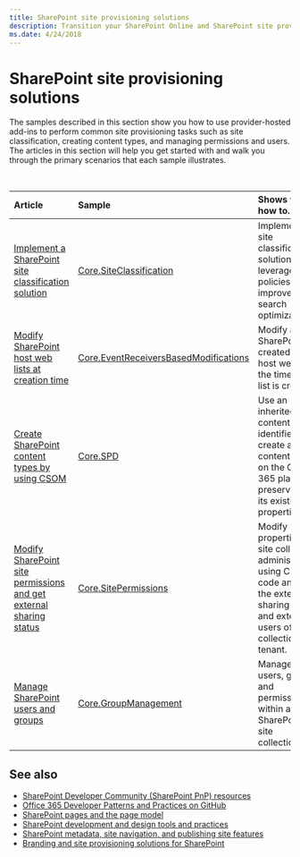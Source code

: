 ```yaml
---
title: SharePoint site provisioning solutions
description: Transition your SharePoint Online and SharePoint site provisioning solutions from full-trust code to the add-in model.
ms.date: 4/24/2018
---
```


# SharePoint site provisioning solutions

The samples described in this section show you how to use provider-hosted add-ins to perform common site provisioning tasks such as site classification, creating content types, and managing permissions and users. The articles in this section will help you get started with and walk you through the primary scenarios that each sample illustrates.  

<br/>

|Article|Sample|Shows you how to...|
|:-----|:-----|:-----|
|[Implement a SharePoint site classification solution](implement-a-sharepoint-site-classification-solution.md)|[Core.SiteClassification](https://github.com/SharePoint/PnP/tree/dev/Samples/Core.SiteClassification)|Implement a site classification solution and leverage site policies to improve search optimization. |
|[Modify SharePoint host web lists at creation time](modify-sharepoint-host-web-lists-at-creation-time.md)|[Core.EventReceiversBasedModifications](https://github.com/SharePoint/PnP/tree/dev/Samples/Core.EventReceiversBasedModifications)|Modify a SharePoint list created in the host web at the time the list is created.|
|[Create SharePoint content types by using CSOM](create-sharepoint-content-types-by-using-csom.md)|[Core.SPD](https://github.com/SharePoint/PnP/tree/dev/Samples/Core.SPD)|Use an inherited content type identifier to create a new content type on the Office 365 platform, preserving all its existing properties.|
|[Modify SharePoint site permissions and get external sharing status](modify-sharepoint-site-permissions-and-get-external-sharing-status.md)|[Core.SitePermissions](https://github.com/SharePoint/PnP/tree/dev/Samples/Core.SitePermissions)|Modify properties of site collection administrators using CSOM code and get the external sharing status and external users of a site collection or tenant.|
|[Manage SharePoint users and groups](manage-sharepoint-users-and-groups.md)|[Core.GroupManagement](https://github.com/SharePoint/PnP/tree/dev/Samples/Core.GroupManagement)|Manage users, groups, and permissions within a SharePoint site collection.|

## See also
   
- [SharePoint Developer Community (SharePoint PnP) resources](../community/community.md)  
- [Office 365 Developer Patterns and Practices on GitHub](https://github.com/SharePoint/PnP)
- [SharePoint pages and the page model](SharePoint-pages-and-the-page-model.md)
- [SharePoint development and design tools and practices](SharePoint-development-and-design-tools-and-practices.md)
- [SharePoint metadata, site navigation, and publishing site features](sharepoint-metadata-site-navigation-and-publishing-site-features.md)
- [Branding and site provisioning solutions for SharePoint](branding-and-site-provisioning-solutions-for-sharepoint.md)